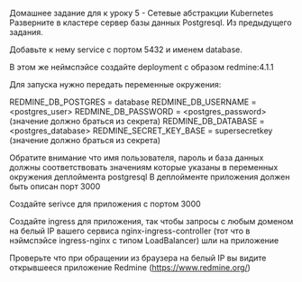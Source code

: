 Домашнее задание для к уроку 5 - Сетевые абстракции Kubernetes
Разверните в кластере сервер базы данных Postgresql. Из предыдущего задания.

Добавьте к нему service c портом 5432 и именем database.

В этом же неймспэйсе создайте deployment с образом redmine:4.1.1

Для запуска нужно передать переменные окружения:

REDMINE_DB_POSTGRES = database
REDMINE_DB_USERNAME = <postgres_user>
REDMINE_DB_PASSWORD = <postgres_password> (значение должно браться из секрета)
REDMINE_DB_DATABASE = <postgres_database>
REDMINE_SECRET_KEY_BASE = supersecretkey (значение должно браться из секрета)

Обратите внимание что имя пользователя, пароль и база данных должны соответствовать
значениям которые указаны в переменных окружения деплоймента postgresql
В деплойменте приложения должен быть описан порт 3000

Создайте serivce для приложения с портом 3000

Создайте ingress для приложения, так чтобы запросы с любым доменом на белый IP
вашего сервиса nginx-ingress-controller (тот что в нэймспэйсе ingress-nginx с типом LoadBalancer)
шли на приложение

Проверьте что при обращении из браузера на белый IP вы видите открывшееся
приложение Redmine (https://www.redmine.org/)
